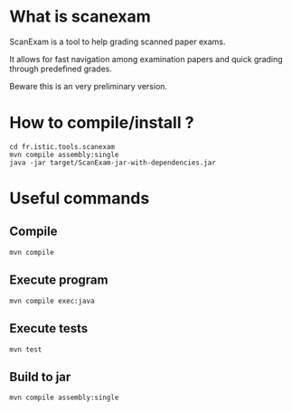 # What is scanexam

ScanExam is a tool to help grading scanned paper exams. 

It allows for fast navigation among examination papers and quick grading through predefined grades.


Beware this is an very preliminary version.  

# How to compile/install ?

```
cd fr.istic.tools.scanexam
mvn compile assembly:single
java -jar target/ScanExam-jar-with-dependencies.jar
```

# Useful commands

## Compile

```maven
mvn compile
```

## Execute program

```maven
mvn compile exec:java
```

## Execute tests

```maven
mvn test
```

## Build to jar
```maven
mvn compile assembly:single
```
